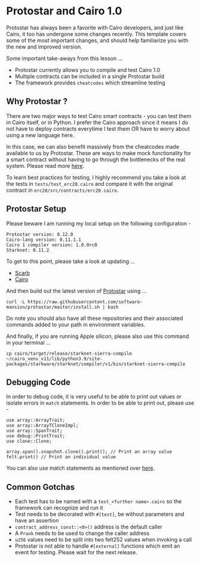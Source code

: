 # Protostar and Cairo 1.0

Protostar has always been a favorite with Cairo developers, and just like Cairo, it too has undergone some changes recently. This template covers some of the most important changes, and should help familiarize you with the new and improved version.

Some important take-aways from this lesson ... 

- Protostar currently allows you to compile and test Cairo 1.0 
- Multiple contracts can be included in a single Protostar build 
- The framework provides `cheatcodes` which streamline testing
 
## Why Protostar ?

There are two major ways to test Cairo smart contracts - you can test them in Cairo itself, or in Python. I prefer the Cairo approach since it means I do not have to deploy contracts everytime I test them OR have to worry about using a new language here.

In this case, we can also benefit massively from the cheatcodes made available to us by Protostar. These are ways to make mock functionality for a smart contract without having to go through the bottlenecks of the real system. Please read more  [here](https://docs.swmansion.com/protostar/docs/tutorials/cairo-1-support/compiling).

To learn best practices for testing, I highly recommend you take a look at the tests in `tests/test_erc20.cairo` and compare it with the original contract in `erc20/src/contracts/erc20.cairo`.

## Protostar Setup

Please beware I am running my local setup on the following configuration - 

```
Protostar version: 0.12.0
Cairo-lang version: 0.11.1.1
Cairo 1 compiler version: 1.0.0rc0
Starknet: 0.11.2
```

To get to this point, please take a look at updating ...

- [Scarb](https://github.com/software-mansion/scarb)
- [Cairo](https://github.com/starkware-libs/cairo) 

And then build out the latest version of [Protostar](https://github.com/software-mansion/protostar) using ...

```
curl -L https://raw.githubusercontent.com/software-mansion/protostar/master/install.sh | bash
```

Do note you should also have all these repositories and their associated commands added to your path in environment variables. 

And finally, if you are running Apple silicon, please also use this command in your terminal ...

```
cp cairo/target/release/starknet-sierra-compile ~/cairo_venv_v11/lib/python3.9/site-packages/starkware/starknet/compiler/v1/bin/starknet-sierra-compile
```

## Debugging Code

In order to debug code, it is very useful to be able to print out values or isolate errors in `match` statements. In order to be able to print out, please use - 

```
use array::ArrayTrait;
use array::ArrayTCloneImpl;
use array::SpanTrait;
use debug::PrintTrait;
use clone::Clone;

array.span().snapshot.clone().print(); // Print an array value
felt.print() // Print an individual value
```

You can also use match statements as mentioned over [here](https://docs.swmansion.com/protostar/docs/tutorials/cairo-1-support/cheatcodes/deploy#handling-deploy-errors). 

## Common Gotchas

- Each test has to be named with a `test_<further name>.cairo` so the framework can recognize and run it
- Test needs to be decorated with `#[test]`, be without parameters and have an assertion
- `contract_address_const::<0>()` address is the default caller
- A `Prank` needs to be used to change the caller address
- `u256` values need to be split into two felt252 values when invoking a call
- Protostar is not able to handle `#[external]` functions which emit an event for testing. Please wait for the next release.
